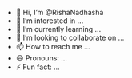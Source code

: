 - 👋 Hi, I’m @RishaNadhasha
- 👀 I’m interested in ...
- 🌱 I’m currently learning ...
- 💞️ I’m looking to collaborate on ...
- 📫 How to reach me ...
- 😄 Pronouns: ...
- ⚡ Fun fact: ...

<!---
RishaNadhasha/RishaNadhasha is a ✨ special ✨ repository because its `README.md` (this file) appears on your GitHub profile.
You can click the Preview link to take a look at your changes.
--->
